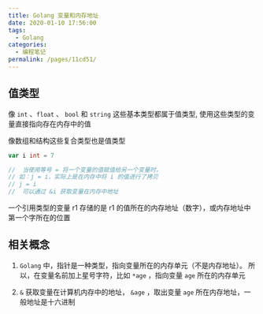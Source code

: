 ```yaml
---
title: Golang 变量和内存地址
date: 2020-01-10 17:56:00
tags:
  - Golang
categories:
  - 编程笔记
permalink: /pages/11cd51/
---
```


## 值类型

像 `int` 、`float` 、 `bool` 和 `string` 这些基本类型都属于值类型, 使用这些类型的变量直接指向存在内存中的值

像数组和结构这些复合类型也是值类型

```go
var i int = 7

//  当使用等号 = 将一个变量的值赋值给另一个变量时，
// 如：j = i，实际上是在内存中将 i 的值进行了拷贝
// j = i
//  可以通过 &i 获取变量在内存中地址
```

一个引用类型的变量 r1 存储的是 r1 的值所在的内存地址（数字），或内存地址中第一个字所在的位置

## 相关概念

1. `Golang` 中，指针是一种类型，指向变量所在的内存单元（不是内存地址）。
   所以，在变量名前加上星号字符，比如 `*age` ，指向变量 `age` 所在的内存单元

2. `&` 获取变量在计算机内存中的地址， `&age` ，取出变量 `age` 所在内存地址，一般地址是十六进制
